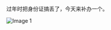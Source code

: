 过年时把身份证搞丢了，今天来补办一个。

![Image 1](https://files.e5n.cc/media_attachments/files/114/255/921/424/845/195/original/c847bcaff87df425.jpg)